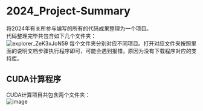 # 2024_Project-Summary
将2024年有关所参与编写的所有的代码成果整理为一个项目。  
代码整理完毕共包含如下几个文件夹：  
![explorer_ZeK3xJoN59](https://github.com/user-attachments/assets/31ede535-6775-4b09-a4f3-2318127c5248)
每个文件夹分别对应不同项目。打开对应文件夹按照里面的说明文档步骤执行程序即可，可能会遇到报错，原因为没有下载程序对应的支持库。
## CUDA计算程序  
CUDA计算项目共包含两个文件夹：  
![image](https://github.com/user-attachments/assets/0d399753-2e24-466a-8aea-f19b733b033e)

